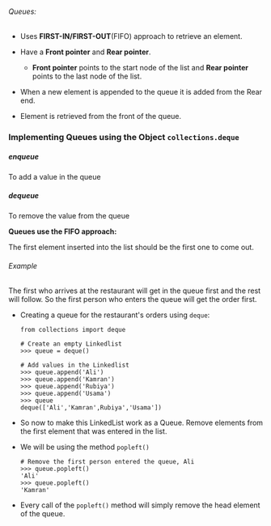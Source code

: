 ###### Queues:
- Uses **FIRST-IN/FIRST-OUT**(FIFO) approach to retrieve an element.
- Have a **Front pointer** and **Rear pointer**.

  - **Front pointer** points to the start node of the list and **Rear pointer** points to the last node of the list.


- When a new element is appended to the queue it is added from the Rear end.

- Element is retrieved from the front of the queue.


### Implementing Queues using the Object `collections.deque`

##### enqueue
To add a value in the queue
##### dequeue
To remove the value from the queue

**Queues use the FIFO approach:**

The first element inserted into the list should be the first one to come out.

###### Example
The first who arrives at the restaurant will get in the queue first and the rest will follow. So the first person who enters the queue will get the order first.

- Creating a queue for the restaurant's orders using `deque`:

      from collections import deque

      # Create an empty Linkedlist
      >>> queue = deque()

      # Add values in the Linkedlist
      >>> queue.append('Ali')
      >>> queue.append('Kamran')
      >>> queue.append('Rubiya')
      >>> queue.append('Usama')
      >>> queue
      deque(['Ali','Kamran',Rubiya','Usama'])

- So now to make this LinkedList work as a Queue.  Remove elements from the first element that was entered in the list.
- We will be using the method `popleft()`

      # Remove the first person entered the queue, Ali
      >>> queue.popleft()
      'Ali'
      >>> queue.popleft()
      'Kamran'

- Every call of the `popleft()` method will simply remove the head element of the queue.
